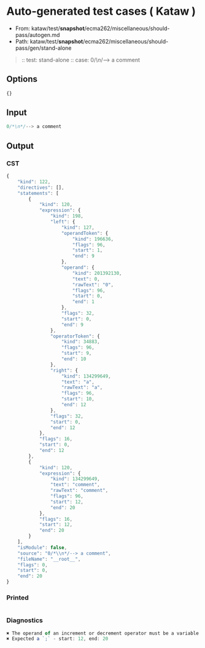 # Auto-generated test cases ( Kataw )
- From: kataw/test/__snapshot__/ecma262/miscellaneous/should-pass/autogen.md
- Path: kataw/test/__snapshot__/ecma262/miscellaneous/should-pass/gen/stand-alone
> :: test: stand-alone
> :: case: 0/*\n*/--> a comment
## Options

`````js
{}
`````
## Input

`````js
0/*\n*/--> a comment
`````
## Output

### CST

```javascript
{
    "kind": 122,
    "directives": [],
    "statements": [
        {
            "kind": 120,
            "expression": {
                "kind": 198,
                "left": {
                    "kind": 127,
                    "operandToken": {
                        "kind": 196636,
                        "flags": 96,
                        "start": 1,
                        "end": 9
                    },
                    "operand": {
                        "kind": 201392130,
                        "text": 0,
                        "rawText": "0",
                        "flags": 96,
                        "start": 0,
                        "end": 1
                    },
                    "flags": 32,
                    "start": 0,
                    "end": 9
                },
                "operatorToken": {
                    "kind": 34883,
                    "flags": 96,
                    "start": 9,
                    "end": 10
                },
                "right": {
                    "kind": 134299649,
                    "text": "a",
                    "rawText": "a",
                    "flags": 96,
                    "start": 10,
                    "end": 12
                },
                "flags": 32,
                "start": 0,
                "end": 12
            },
            "flags": 16,
            "start": 0,
            "end": 12
        },
        {
            "kind": 120,
            "expression": {
                "kind": 134299649,
                "text": "comment",
                "rawText": "comment",
                "flags": 96,
                "start": 12,
                "end": 20
            },
            "flags": 16,
            "start": 12,
            "end": 20
        }
    ],
    "isModule": false,
    "source": "0/*\\n*/--> a comment",
    "fileName": "__root__",
    "flags": 0,
    "start": 0,
    "end": 20
}
```

### Printed

```javascript

```

### Diagnostics

```javascript
✖ The operand of an increment or decrement operator must be a variable or a property access - start: 1, end: 9
✖ Expected a `;` - start: 12, end: 20

```

